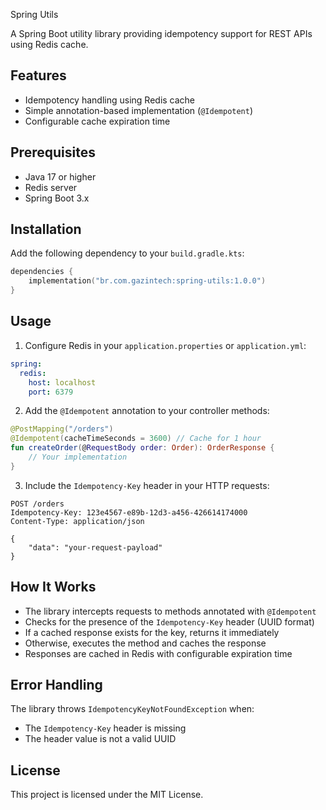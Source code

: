 Spring Utils

A Spring Boot utility library providing idempotency support for REST APIs using Redis cache.

## Features

- Idempotency handling using Redis cache
- Simple annotation-based implementation (`@Idempotent`)
- Configurable cache expiration time

## Prerequisites

- Java 17 or higher
- Redis server
- Spring Boot 3.x

## Installation

Add the following dependency to your `build.gradle.kts`:

```kotlin
dependencies {
    implementation("br.com.gazintech:spring-utils:1.0.0")
}
```

## Usage

1. Configure Redis in your `application.properties` or `application.yml`:

```yaml
spring:
  redis:
    host: localhost
    port: 6379
```

2. Add the `@Idempotent` annotation to your controller methods:

```kotlin
@PostMapping("/orders")
@Idempotent(cacheTimeSeconds = 3600) // Cache for 1 hour
fun createOrder(@RequestBody order: Order): OrderResponse {
    // Your implementation
}
```

3. Include the `Idempotency-Key` header in your HTTP requests:

```http
POST /orders
Idempotency-Key: 123e4567-e89b-12d3-a456-426614174000
Content-Type: application/json

{
    "data": "your-request-payload"
}
```

## How It Works

- The library intercepts requests to methods annotated with `@Idempotent`
- Checks for the presence of the `Idempotency-Key` header (UUID format)
- If a cached response exists for the key, returns it immediately
- Otherwise, executes the method and caches the response
- Responses are cached in Redis with configurable expiration time

## Error Handling

The library throws `IdempotencyKeyNotFoundException` when:
- The `Idempotency-Key` header is missing
- The header value is not a valid UUID

## License

This project is licensed under the MIT License.
```